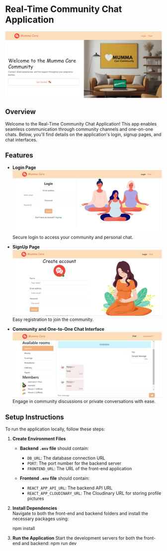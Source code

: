 # Real-Time Community Chat Application

![Community Chat Application](screenshots/image.png)

## Overview

Welcome to the Real-Time Community Chat Application! This app enables seamless communication through community channels and one-on-one chats. Below, you'll find details on the application's login, signup pages, and chat interfaces.

## Features

- **Login Page**  
  ![Login Page](screenshots/login.png)  
  Secure login to access your community and personal chat.

- **SignUp Page**  
  ![SignUp Page](screenshots/signup.png)  
  Easy registration to join the community.

- **Community and One-to-One Chat Interface**  
  ![Chat Interface](screenshots/interface.png)  
  Engage in community discussions or private conversations with ease.

## Setup Instructions

To run the application locally, follow these steps:

1. **Create Environment Files**  
   - **Backend `.env` file** should contain:
     - `DB_URL`: The database connection URL
     - `PORT`: The port number for the backend server
     - `FRONTEND_URL`: The URL of the front-end application

   - **Frontend `.env` file** should contain:
     - `REACT_APP_API_URL`: The backend API URL
     - `REACT_APP_CLOUDINARY_URL`: The Cloudinary URL for storing profile pictures

2. **Install Dependencies**  
   Navigate to both the front-end and backend folders and install the necessary packages using:

   npm install

3. **Run the Application**
    Start the development servers for both the front-end and backend:
    npm run dev
